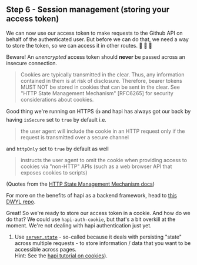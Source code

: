 ## Step 6 - Session management (storing your access token)

We can now use our access token to make requests to the Github API on behalf of the authenticated user. But before we can do that, we need a way to store the token, so we can access it in other routes. :cookie: :cookie: :cookie:

Beware! An _unencrypted_ access token should **never** be passed across an insecure connection.
> Cookies are typically transmitted in the clear.  Thus, any
   information contained in them is at risk of disclosure.  Therefore,
   bearer tokens MUST NOT be stored in cookies that can be sent in the
   clear.  See "HTTP State Management Mechanism" [RFC6265] for security
   considerations about cookies.

Good thing we're running on HTTPS :+1: and hapi has always got our back by having `isSecure` set to `true` by default i.e.
> the user agent will include the cookie in an HTTP request only if the request is transmitted over a secure channel

and `httpOnly` set to `true` by default as well
> instructs the user agent to omit the cookie when providing access to cookies via "non-HTTP" APIs (such as a web browser API that exposes cookies to scripts)

(Quotes from the [HTTP State Management Mechanism docs](https://tools.ietf.org/html/rfc6265))

For more on the benefits of hapi as a backend framework, head to [this DWYL repo](https://github.com/dwyl/learn-hapi#why-hapi-instead-of-xyz-framework).


Great! So we're ready to store our access token in a cookie. And how do we do that? We could use `hapi-auth-cookie`, but that's a bit overkill at the moment. We're not dealing with hapi authentication just yet.

1. Use [`server.state`](https://hapijs.com/api#serverstatename-options) - so-called because it deals with persisting "state" across multiple requests - to store information / data that you want to be accessible across pages.  
Hint: See the [hapi tutorial on cookies](https://hapijs.com/tutorials/cookies?lang=en_US)).
